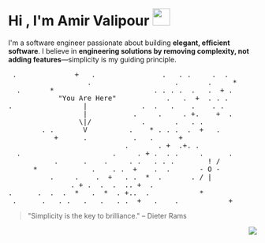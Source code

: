 <h1 align="left">Hi , I'm Amir Valipour <img src="https://media.giphy.com/media/hvRJCLFzcasrR4ia7z/giphy.gif" width="35"></h1>

I'm a software engineer passionate about building **elegant, efficient software**. I believe in **engineering solutions by removing complexity, not adding features**—simplicity is my guiding principle.  

<p align="center">
<pre>
 .              +   .                .   . .     .  .
                   .                    .       .     *
  .       *                        . . . .  .   .  + .
            "You Are Here"            .   .  +  . . .
.                 |             .  .   .    .    . .
                  |           .     .     . +.    +  .
                 \|/            .       .   . .
        . .       V          .    * . . .  .  +   .
           +      .           .   .      +
                            .       . +  .+. .
  .                      .     . + .  . .     .      .
           .      .    .     . .   . . .        ! /
      *             .    . .  +    .  .       - O -
          .     .    .  +   . .  *  .       . / |
               . + .  .  .  .. +  .
.      .  .  .  *   .  *  . +..  .            *
 .      .   . .   .   .   . .  +   .    .            +
</pre>
</p>


 > "Simplicity is the key to brilliance." – Dieter Rams

<p align="right">
  <img src="https://komarev.com/ghpvc/?username=KiraTheGenius&color=red" />
</p>

